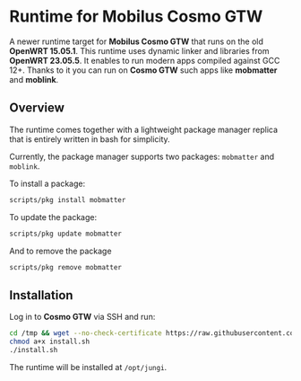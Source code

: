 # Runtime for Mobilus Cosmo GTW

A newer runtime target for **Mobilus Cosmo GTW** that runs on the old **OpenWRT 15.05.1**. This runtime uses dynamic linker and libraries from **OpenWRT 23.05.5**. It enables to run modern apps compiled against GCC 12+. Thanks to it you can run on **Cosmo GTW** such apps like **mobmatter** and **moblink**.

## Overview

The runtime comes together with a lightweight package manager replica that is entirely written in bash for simplicity.

Currently, the package manager supports two packages: `mobmatter` and `moblink`.

To install a package:

```bash
scripts/pkg install mobmatter
```

To update the package:

```bash
scripts/pkg update mobmatter
```

And to remove the package

```bash
scripts/pkg remove mobmatter
```

## Installation

Log in to **Cosmo GTW** via SSH and run:

```bash
cd /tmp && wget --no-check-certificate https://raw.githubusercontent.com/piku235/mobilus-gtw-runtime/main/install.sh
chmod a+x install.sh
./install.sh
```

The runtime will be installed at `/opt/jungi`.
